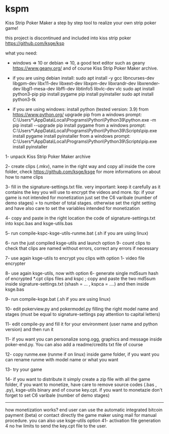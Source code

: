 # kspm
Kiss Strip Poker Maker
a step by step tool to realize your own strip poker game!

this project is discontinued and included into kiss strip poker https://github.com/ksge/ksp

what you need: 

- windows => 10 or debian => 10, a good text editor such as geany https://www.geany.org/ and of course Kiss Strip Poker Maker archive.

- if you are using debian install: 
	sudo apt install -y gcc libncurses-dev libgpm-dev libx11-dev libxext-dev libxpm-dev libxrandr-dev libxrender-dev libgl1-mesa-dev libffi-dev libtinfo5 libvlc-dev vlc
	sudo apt install python3-pip
	pip install pygame
	pip install pyinstaller
	sudo apt install python3-tk

- if you are using windows:
	install python (tested version: 3.9) from https://www.python.org/
	upgrade pip from a windows prompt: C:\Users\*\AppData\Local\Programs\Python\Python39\python.exe -m pip install --upgrade pip
	install pygame from a windows prompt: C:\Users\*\AppData\Local\Programs\Python\Python39\Scripts\pip.exe install pygame
	install pyinstaller from a windows prompt: C:\Users\*\AppData\Local\Programs\Python\Python39\Scripts\pip.exe install pyinstaller
	

1- unpack Kiss Strip Poker Maker archive

2- create clips (.mkv), name in the right way and copy all inside the core folder, check https://github.com/ksge/ksge for more informations on about how to name clips

3- fill in the signature-settings.txt file. very important: keep it carefully as it contains the key you will use to encrypt the videos and more. tip: if your game is not intended for monetization just set the C6 varibale (number of demo stages) = to number of total stages. otherwise set the right setting and have also care to set the variables intended for monetization

4- copy and paste in the right location the code of signature-settings.txt into kspc.bas and ksge-utils.bas

5- run compile-kspc-ksge-utils-runme.bat (.sh if you are using linux)

6- run the just compiled ksge-utils and launch option 9- count clips to check that clips are named without errors, correct any errors if necessary

7- use again ksge-utils to encrypt you clips with option 1- video file encrypter

8- use again ksge-utils, now with option 6- generate single md5sum hash of encrypted *.cpt clips files and kspc ; copy and paste the two md5sum inside signature-settings.txt (shash = ... , kspca = ....) and then inside ksge.bas

9- run compile-ksge.bat (.sh if you are using linux)

10- edit pokerview.py and pokermodel.py filling the right model name and stages (must be equal to signature-settings pay attention to capital letters)

11- edit compile-py and fill it for your environment (user name and python version) and then run it

11- if you want you can personalize song.ogg, graphics and message inside poker-end.py. You can also add a readme/credits txt file of course

12- copy runme.exe (runme if on linux) inside game folder, if you want you can rename runme with model name or what you want

13- try your game

14- if you want to distribute it simply create a zip file with all the game folder, if you want to monetize, have care to remove source codes (.bas , .py), ksge-utils binary and of course key.cpt. if you want to monetazie don't forget to set C6 varibale (number of demo stages)


--------------------------------------------------------------
how monetization works?
end user can use the automatic integrated bitcoin payment (beta) or contact directly the game maker using mail for manual procedure.
you can also use ksge-utils option 41- activation file generation 4 no hw limits to send the key.cpt file to the user.  
